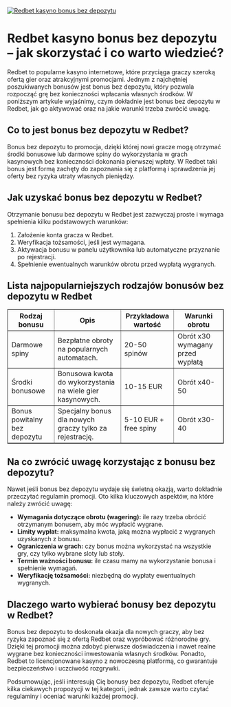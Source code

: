 [![Redbet kasyno bonus bez depozytu](https://123-caf.pages.dev/gitsignup.png)](https://vrmoo.ru/Bt82HjjY)

<h1>Redbet kasyno bonus bez depozytu – jak skorzystać i co warto wiedzieć?</h1> <p>Redbet to popularne kasyno internetowe, które przyciąga graczy szeroką ofertą gier oraz atrakcyjnymi promocjami. Jednym z najchętniej poszukiwanych bonusów jest bonus bez depozytu, który pozwala rozpocząć grę bez konieczności wpłacania własnych środków. W poniższym artykule wyjaśnimy, czym dokładnie jest bonus bez depozytu w Redbet, jak go aktywować oraz na jakie warunki trzeba zwrócić uwagę.</p>  <h2>Co to jest bonus bez depozytu w Redbet?</h2> <p>Bonus bez depozytu to promocja, dzięki której nowi gracze mogą otrzymać środki bonusowe lub darmowe spiny do wykorzystania w grach kasynowych bez konieczności dokonania pierwszej wpłaty. W Redbet taki bonus jest formą zachęty do zapoznania się z platformą i sprawdzenia jej oferty bez ryzyka utraty własnych pieniędzy.</p>  <h2>Jak uzyskać bonus bez depozytu w Redbet?</h2> <p>Otrzymanie bonusu bez depozytu w Redbet jest zazwyczaj proste i wymaga spełnienia kilku podstawowych warunków:</p> <ol>   <li>Założenie konta gracza w Redbet.</li>   <li>Weryfikacja tożsamości, jeśli jest wymagana.</li>   <li>Aktywacja bonusu w panelu użytkownika lub automatyczne przyznanie po rejestracji.</li>   <li>Spełnienie ewentualnych warunków obrotu przed wypłatą wygranych.</li> </ol>  <h2>Lista najpopularniejszych rodzajów bonusów bez depozytu w Redbet</h2> <table border="1" cellspacing="0" cellpadding="8">   <thead>     <tr>       <th>Rodzaj bonusu</th>       <th>Opis</th>       <th>Przykładowa wartość</th>       <th>Warunki obrotu</th>     </tr>   </thead>   <tbody>     <tr>       <td>Darmowe spiny</td>       <td>Bezpłatne obroty na popularnych automatach.</td>       <td>20-50 spinów</td>       <td>Obrót x30 wymagany przed wypłatą</td>     </tr>     <tr>       <td>Środki bonusowe</td>       <td>Bonusowa kwota do wykorzystania na wiele gier kasynowych.</td>       <td>10-15 EUR</td>       <td>Obrót x40-50</td>     </tr>     <tr>       <td>Bonus powitalny bez depozytu</td>       <td>Specjalny bonus dla nowych graczy tylko za rejestrację.</td>       <td>5-10 EUR + free spiny</td>       <td>Obrót x30-40</td>     </tr>   </tbody> </table>  <h2>Na co zwrócić uwagę korzystając z bonusu bez depozytu?</h2> <p>Nawet jeśli bonus bez depozytu wydaje się świetną okazją, warto dokładnie przeczytać regulamin promocji. Oto kilka kluczowych aspektów, na które należy zwrócić uwagę:</p> <ul>   <li><strong>Wymagania dotyczące obrotu (wagering):</strong> ile razy trzeba obrócić otrzymanym bonusem, aby móc wypłacić wygrane.</li>   <li><strong>Limity wypłat:</strong> maksymalna kwota, jaką można wypłacić z wygranych uzyskanych z bonusu.</li>   <li><strong>Ograniczenia w grach:</strong> czy bonus można wykorzystać na wszystkie gry, czy tylko wybrane sloty lub stoły.</li>   <li><strong>Termin ważności bonusu:</strong> ile czasu mamy na wykorzystanie bonusa i spełnienie wymagań.</li>   <li><strong>Weryfikację tożsamości:</strong> niezbędną do wypłaty ewentualnych wygranych.</li> </ul>  <h2>Dlaczego warto wybierać bonusy bez depozytu w Redbet?</h2> <p>Bonus bez depozytu to doskonała okazja dla nowych graczy, aby bez ryzyka zapoznać się z ofertą Redbet oraz wypróbować różnorodne gry. Dzięki tej promocji można zdobyć pierwsze doświadczenia i nawet realne wygrane bez konieczności inwestowania własnych środków. Ponadto, Redbet to licencjonowane kasyno z nowoczesną platformą, co gwarantuje bezpieczeństwo i uczciwość rozgrywki.</p>  <p>Podsumowując, jeśli interesują Cię bonusy bez depozytu, Redbet oferuje kilka ciekawych propozycji w tej kategorii, jednak zawsze warto czytać regulaminy i oceniać warunki każdej promocji.</p>